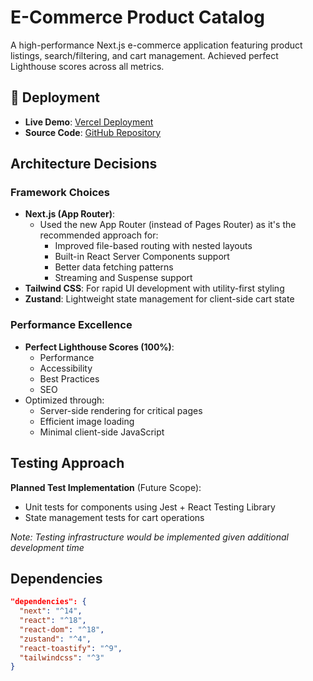 # E-Commerce Product Catalog

A high-performance Next.js e-commerce application featuring product listings, search/filtering, and cart management. Achieved perfect Lighthouse scores across all metrics.

## 🔗 Deployment

-   **Live Demo**: [Vercel Deployment](https://withinlabs-challenge.vercel.app/)
-   **Source Code**: [GitHub Repository](https://github.com/eyujunior/withinlabs-challenge/)

## Architecture Decisions

### Framework Choices

-   **Next.js (App Router)**:
    -   Used the new App Router (instead of Pages Router) as it's the recommended approach for:
        -   Improved file-based routing with nested layouts
        -   Built-in React Server Components support
        -   Better data fetching patterns
        -   Streaming and Suspense support
-   **Tailwind CSS**: For rapid UI development with utility-first styling
-   **Zustand**: Lightweight state management for client-side cart state

### Performance Excellence

-   **Perfect Lighthouse Scores (100%)**:
    -   Performance
    -   Accessibility
    -   Best Practices
    -   SEO
-   Optimized through:
    -   Server-side rendering for critical pages
    -   Efficient image loading
    -   Minimal client-side JavaScript

## Testing Approach

**Planned Test Implementation** (Future Scope):

-   Unit tests for components using Jest + React Testing Library
-   State management tests for cart operations

_Note: Testing infrastructure would be implemented given additional development time_

## Dependencies

```json
"dependencies": {
  "next": "^14",
  "react": "^18",
  "react-dom": "^18",
  "zustand": "^4",
  "react-toastify": "^9",
  "tailwindcss": "^3"
}
```
